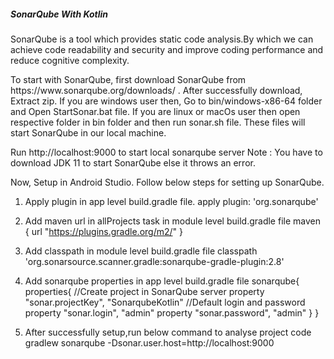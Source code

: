 <h5>SonarQube With Kotlin</h5>
<p>
SonarQube is a tool which provides static code analysis.By which we can achieve code readability and security and improve coding performance and reduce cognitive complexity.
</p>
To start with SonarQube, first download SonarQube from https://www.sonarqube.org/downloads/ .
After successfully download, Extract zip.
If you are windows user then, Go to bin/windows-x86-64 folder and Open StartSonar.bat file.
If you are linux or macOs user then open respective folder in bin folder and then run sonar.sh file.
These files will start SonarQube in our local machine.

Run http://localhost:9000 to start local sonarqube server
Note : You have to download JDK 11 to start SonarQube else it throws an error.

Now, Setup in Android Studio.
Follow below steps for setting up SonarQube.
1) Apply plugin in app level build.gradle file.
    apply plugin: 'org.sonarqube'
2) Add maven url in allProjects task in module level build.gradle file
     maven {
                url "https://plugins.gradle.org/m2/"
            }
3) Add classpath in module level build.gradle file
        classpath 'org.sonarsource.scanner.gradle:sonarqube-gradle-plugin:2.8'
4) Add sonarqube properties in app level build.gradle file
    sonarqube{
            properties{
                //Create project in SonarQube server
                property "sonar.projectKey", "SonarqubeKotlin"
                //Default login and password
                property "sonar.login", "admin"
                property "sonar.password", "admin"
            }
        }

5) After successfully setup,run below command to analyse project code
    gradlew sonarqube -Dsonar.user.host=http://localhost:9000
